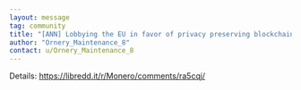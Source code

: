 ```yaml
---
layout: message
tag: community
title: "[ANN] Lobbying the EU in favor of privacy preserving blockchains aka 'privacy coins'"
author: "Ornery_Maintenance_8"	
contact: u/Ornery_Maintenance_8
---
```


Details: https://libredd.it/r/Monero/comments/ra5cqj/
